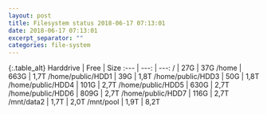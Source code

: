 ```yaml
---
layout: post
title: Filesystem status 2018-06-17 07:13:01
date: 2018-06-17 07:13:01
excerpt_separator: ""
categories: file-system
---
```

{:.table_alt}
Harddrive | Free | Size
:--- | ---: | ---:
/ | 27G | 37G
/home | 663G | 1,7T
/home/public/HDD1 | 39G | 1,8T
/home/public/HDD3 | 50G | 1,8T
/home/public/HDD4 | 101G | 2,7T
/home/public/HDD5 | 630G | 2,7T
/home/public/HDD6 | 809G | 2,7T
/home/public/HDD7 | 116G | 2,7T
/mnt/data2 | 1,7T | 2,0T
/mnt/pool | 1,9T | 8,2T
